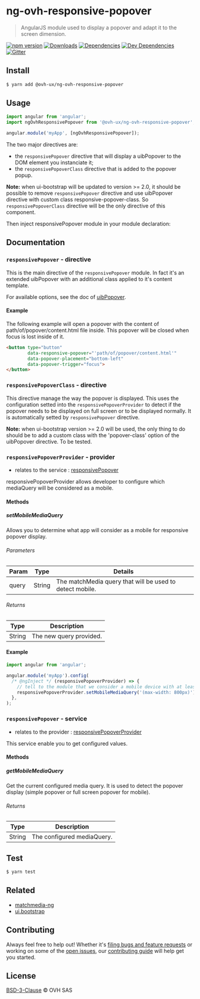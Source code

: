 # ng-ovh-responsive-popover

> AngularJS module used to display a popover and adapt it to the screen dimension.

[![npm version](https://badgen.net/npm/v/@ovh-ux/ng-ovh-responsive-popover)](https://www.npmjs.com/package/@ovh-ux/ng-ovh-responsive-popover) [![Downloads](https://badgen.net/npm/dt/@ovh-ux/ng-ovh-responsive-popover)](https://npmjs.com/package/@ovh-ux/ng-ovh-responsive-popover) [![Dependencies](https://badgen.net/david/dep/ovh/manager/packages/components/ng-ovh-responsive-popover)](https://npmjs.com/package/@ovh-ux/ng-ovh-responsive-popover?activeTab=dependencies) [![Dev Dependencies](https://badgen.net/david/dev/ovh/manager/packages/components/ng-ovh-responsive-popover)](https://npmjs.com/package/@ovh-ux/ng-ovh-responsive-popover?activeTab=dependencies) [![Gitter](https://badgen.net/badge/gitter/ovh-ux/blue?icon=gitter)](https://gitter.im/ovh/ux)

## Install

```sh
$ yarn add @ovh-ux/ng-ovh-responsive-popover
```

## Usage

```js
import angular from 'angular';
import ngOvhResponsivePopover from '@ovh-ux/ng-ovh-responsive-popover';

angular.module('myApp', [ngOvhResponsivePopover]);
```

The two major directives are:
- the `responsivePopover` directive that will display a uibPopover to the DOM element you instanciate it;
- the `responsivePopoverClass` directive that is added to the popover popup.

**Note:** when ui-bootstrap will be updated to version >= 2.0, it should be possible to remove `responsivePopover` directive and use uibPopover directive with custom class responsive-popover-class. So `responsivePopoverClass` directive will be the only directive of this component.

Then inject responsivePopover module in your module declaration:

## Documentation

### <a name="responsivePopover_directive_responsivePopover"></a>`responsivePopover` - directive

This is the main directive of the `responsivePopover` module. In fact it's an extended uibPopover with an additional class applied to it's content template.

For available options, see the doc of [uibPopover](https://angular-ui.github.io/bootstrap/#/popover).

#### Example

The following example will open a popover with the content of path/of/popover/content.html file inside. This popover will be closed when focus is lost inside of it.

```html
<button type="button"
        data-responsive-popover="'path/of/popover/content.html'"
        data-popover-placement="bottom-left"
        data-popover-trigger="focus">
</button>
```

### <a name="responsivePopover_directive_responsivePopoverClass"></a>`responsivePopoverClass` - directive

This directive manage the way the popover is displayed. This uses the configuration setted into the `responsivePopoverProvider` to detect if the popover needs to be displayed on full screen or to be displayed normally.
It is automatically setted by `responsivePopover` directive.

**Note:** when ui-bootstrap version >= 2.0 will be used, the only thing to do should be to add a custom class with the 'popover-class' option of the uibPopover directive. To be tested.

### <a name="responsivePopover_responsivePopoverProvider"></a>`responsivePopoverProvider` - provider

* relates to the service : [responsivePopover](#responsivePopover_service_responsivePopover)

responsivePopoverProvider allows developer to configure which mediaQuery will be considered as a mobile.

#### Methods
##### setMobileMediaQuery
Allows you to determine what app will consider as a mobile for responsive popover display.

###### Parameters

| Param | Type | Details |
| ---- | ---- | ---- |
| query | String | The matchMedia query that will be used to detect mobile. |

###### Returns

| Type | Description |
| ---- | ---- |
| String | The new query provided. |

#### Example

```js
import angular from 'angular';

angular.module('myApp').config(
  /* @ngInject */ (responsivePopoverProvider) => {
    // tell to the module that we consider a mobile device with at least 800px width
    responsivePopoverProvider.setMobileMediaQuery('(max-width: 800px)');
  },
);
```

### <a name="responsivePopover_service_responsivePopover"></a>`responsivePopover` - service

* relates to the provider : [responsivePopoverProvider](#responsivePopover_responsivePopoverProvider)

This service enable you to get configured values.

#### Methods
##### getMobileMediaQuery
Get the current configured media query. It is used to detect the popover display (simple popover or full screen popover for mobile).

###### Returns

| Type | Description |
| ---- | ---- |
| String | The configured mediaQuery. |

## Test

```sh
$ yarn test
```

## Related

- [matchmedia-ng](https://github.com/AnalogJ/matchmedia-ng)
- [ui.bootstrap](https://angular-ui.github.io/bootstrap)

## Contributing

Always feel free to help out! Whether it's [filing bugs and feature requests](https://github.com/ovh/manager/issues/new) or working on some of the [open issues](https://github.com/ovh/manager/issues), our [contributing guide](https://github.com/ovh/manager/blob/master/CONTRIBUTING.md) will help get you started.

## License

[BSD-3-Clause](LICENSE) © OVH SAS
